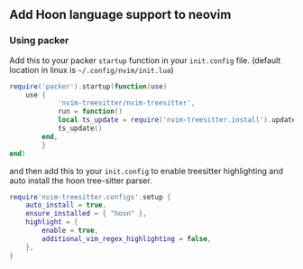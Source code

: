 ## Add Hoon language support to neovim

### Using packer

Add this to your packer `startup` function in your `init.config` file. (default location in linux is `~/.config/nvim/init.lua`)

```lua
require('packer').startup(function(use)
	use {
        	'nvim-treesitter/nvim-treesitter',
        	run = function()
		    local ts_update = require('nvim-treesitter.install').update({ with_sync = true })
		    ts_update()
		end,	
    	}
end)
```

and then add this to your `init.config` to enable treesitter highlighting and auto install the hoon tree-sitter parser.

```lua
require'nvim-treesitter.configs'.setup {
	auto_install = true,
	ensure_installed = { "hoon" },
	highlight = {
		enable = true,
		additional_vim_regex_highlighting = false,
	},
}
```

